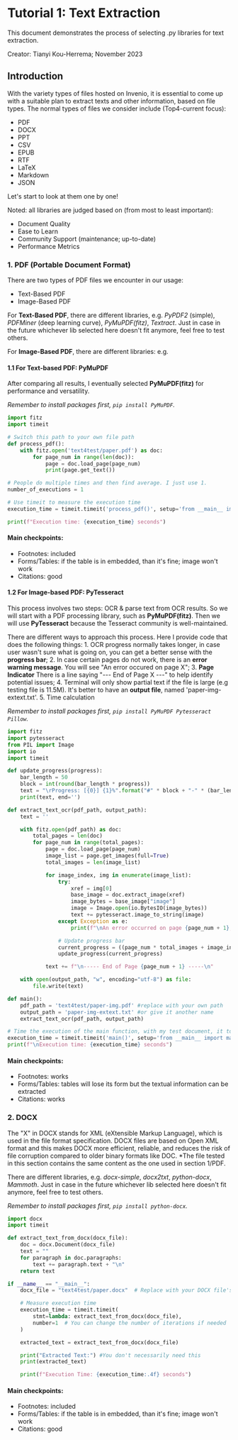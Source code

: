 # Tutorial 1: Text Extraction
This document demonstrates the process of selecting .py libraries for text extraction.

Creator: Tianyi Kou-Herrema; November 2023

## Introduction
With the variety types of files hosted on Invenio, it is essential to come up with a suitable plan to extract texts and other information, based on file types.
The normal types of files we consider include (Top4-current focus):
- PDF
- DOCX
- PPT
- CSV
- EPUB
- RTF
- LaTeX
- Markdown
- JSON

Let's start to look at them one by one!

Noted: all libraries are judged based on (from most to least important):
- Document Quality
- Ease to Learn
- Community Support (maintenance; up-to-date)
- Performance Metrics

### 1. PDF (Portable Document Format)
There are two types of PDF files we encounter in our usage:
- Text-Based PDF
- Image-Based PDF

For **Text-Based PDF**, there are different libraries, e.g. *PyPDF2* (simple), *PDFMiner* (deep learning curve), *PyMuPDF(fitz)*, *Textract*. Just in case in the future whichever lib selected here doesn't fit anymore, feel free to test others.

For **Image-Based PDF**, there are different libraries: e.g.

#### 1.1 For Text-based PDF: PyMuPDF
After comparing all results, I eventually selected **PyMuPDF(fitz)** for performance and versatility.

*Remember to install packages first, `pip install PyMuPDF`.*

```python
import fitz
import timeit

# Switch this path to your own file path
def process_pdf():
    with fitz.open('text4test/paper.pdf') as doc:
        for page_num in range(len(doc)):
            page = doc.load_page(page_num)
            print(page.get_text())

# People do multiple times and then find average. I just use 1.
number_of_executions = 1

# Use timeit to measure the execution time
execution_time = timeit.timeit('process_pdf()', setup='from __main__ import process_pdf', number=number_of_executions)

print(f"Execution time: {execution_time} seconds")
```

#### Main checkpoints:
- Footnotes: included
- Forms/Tables: if the table is in embedded, than it's fine; image won't work
- Citations: good

#### 1.2 For Image-based PDF: PyTesseract
This process involves two steps: OCR & parse text from OCR results. So we will start with a PDF processing library, such as **PyMuPDF(fitz)**. Then we will use **PyTesseract** because the Tesseract community is well-maintained.

There are different ways to approach this process. Here I provide code that does the following things: 1. OCR progress normally takes longer, in case user wasn't sure what is going on, you can get a better sense with the **progress bar**; 2. In case certain pages do not work, there is an **error warning message**. You will see "An error occured on page X"; 3. **Page Indicator** There is a line saying "--- End of Page X ---" to help identify potential issues; 4. Terminal will only show partial text if the file is large (e.g testing file is 11.5M). It's better to have an **output file**, named 'paper-img-extext.txt'. 5. Time calculation


*Remember to install packages first, `pip install PyMuPDF Pytesseract Pillow`.*

```python
import fitz
import pytesseract
from PIL import Image
import io
import timeit

def update_progress(progress):
    bar_length = 50
    block = int(round(bar_length * progress))
    text = "\rProgress: [{0}] {1}%".format("#" * block + "-" * (bar_length - block), round(progress * 100, 2))
    print(text, end='')

def extract_text_ocr(pdf_path, output_path):
    text = ''

    with fitz.open(pdf_path) as doc:
        total_pages = len(doc)
        for page_num in range(total_pages):
            page = doc.load_page(page_num)
            image_list = page.get_images(full=True)
            total_images = len(image_list)

            for image_index, img in enumerate(image_list):
                try:
                    xref = img[0]
                    base_image = doc.extract_image(xref)
                    image_bytes = base_image["image"]
                    image = Image.open(io.BytesIO(image_bytes))
                    text += pytesseract.image_to_string(image)
                except Exception as e:
                    print(f"\nAn error occurred on page {page_num + 1}, image {image_index + 1}: {e}")

                # Update progress bar
                current_progress = ((page_num * total_images + image_index + 1) / (total_pages * total_images))
                update_progress(current_progress)

            text += f"\n----- End of Page {page_num + 1} -----\n"

    with open(output_path, "w", encoding="utf-8") as file:
        file.write(text)

def main():
    pdf_path = 'text4test/paper-img.pdf' #replace with your own path
    output_path = 'paper-img-extext.txt' #or give it another name
    extract_text_ocr(pdf_path, output_path)

# Time the execution of the main function, with my test document, it took 54 seconds. Anticipate it to be long if your scanned document is large.
execution_time = timeit.timeit('main()', setup='from __main__ import main', number=1)
print(f"\nExecution time: {execution_time} seconds")

```

#### Main checkpoints:
- Footnotes: works
- Forms/Tables: tables will lose its form but the textual information can be extracted
- Citations: works

### 2. DOCX
The "X" in DOCX stands for XML (eXtensible Markup Language), which is used in the file format specification. DOCX files are based on Open XML format and this makes DOCX more efficient, reliable, and reduces the risk of file corruption compared to older binary formats like DOC. *The file tested in this section contains the same content as the one used in section 1/PDF.

There are different libraries, e.g. *docx-simple*, *docx2txt*, *python-docx*, *Mammoth*. Just in case in the future whichever lib selected here doesn't fit anymore, feel free to test others.

*Remember to install packages first, `pip install python-docx`.*

```Python
import docx
import timeit

def extract_text_from_docx(docx_file):
    doc = docx.Document(docx_file)
    text = ""
    for paragraph in doc.paragraphs:
        text += paragraph.text + "\n"
    return text

if __name__ == "__main__":
    docx_file = "text4test/paper.docx"  # Replace with your DOCX file's path

    # Measure execution time
    execution_time = timeit.timeit(
        stmt=lambda: extract_text_from_docx(docx_file),
        number=1  # You can change the number of iterations if needed
    )

    extracted_text = extract_text_from_docx(docx_file)

    print("Extracted Text:") #You don't necessarily need this
    print(extracted_text)

    print(f"Execution Time: {execution_time:.4f} seconds")

```
#### Main checkpoints:
- Footnotes: included
- Forms/Tables: if the table is in embedded, than it's fine; image won't work
- Citations: good
